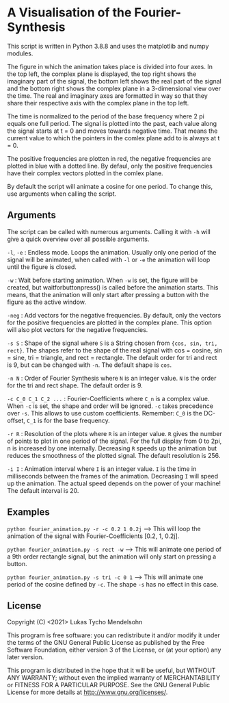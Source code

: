 # A Visualisation of the Fourier-Synthesis

This script is written in Python 3.8.8 and uses the matplotlib and numpy modules.

The figure in which the animation takes place is divided into four axes. 
In the top left, the complex plane is displayed, the top right shows the
imaginary part of the signal, the bottom left shows the real part of the 
signal and the bottom right shows the complex plane in a 3-dimensional 
view over the time. The real and imaginary axes are formatted in way so 
that they share their respective axis with the complex plane in the top left.

The time is normalized to the period of the base frequency where 2 pi equals 
one full period. The signal is plotted into the past, each value along the 
signal starts at t = 0 and moves towards negative time. That means the current 
value to which the pointers in the comlex plane add to is always at t = 0.

The positive frequencies are plotten in red, the negative frequencies are 
plotted in blue with a dotted line. By defaul, only the positive frequencies have their
complex vectors plotted in the comlex plane.

By default the script will animate a cosine for one period. To change this, 
use arguments when calling the script.


## Arguments

The script can be called with numerous arguments. Calling it with `-h` will 
give a quick overview over all possible arguments.

`-l`, `-e` : Endless mode. Loops the animation. Usually only one period of the signal will be animated, 
when called with `-l` or `-e` the animation will loop until the figure is closed.

`-w` : Wait before starting animation. When `-w` is set, the figure will be 
created, but waitforbuttonpress() is called before the animation starts. 
This means, that the animation will only start after pressing a button with 
the figure as the active window.

`-neg` : Add vectors for the negative frequencies. By default, only the vectors
for the positive frequencies are plotted in the complex plane. This option will
also plot vectors for the negative frequencies.

`-s S` : Shape of the signal where `S` is a String chosen from `{cos, sin, tri, rect}`. 
The shapes refer to the shape of the real signal with cos = cosine, sin = sine, 
tri = triangle, and rect = rectangle. The default order for tri and rect is 9, 
but can be changed with `-n`. The default shape is `cos`.

`-n N` : Order of Fourier Synthesis where `N` is an integer value. `N` is the 
order for the tri and rect shape. The default order is 9.

`-c C_0 C_1 C_2 ...` : Fourier-Coefficients where `C_n` is a complex value. 
When `-c` is set, the shape and order will be ignored. `-c` takes precedence 
over `-s`. This allows to use custom coefficients. Remember: `C_0` is the 
DC-offset, `C_1` is for the base frequency.

`-r R` : Resolution of the plots where `R` is an integer value. `R` gives the 
number of points to plot in one period of the signal. For the full display 
from 0 to 2pi, n is increased by one internally. Decreasing `R` speeds up the 
animation but reduces the smoothness of the plotted signal. 
The default resolution is 256.

`-i I` : Animation interval where `I` is an integer value. `I` is the time in 
milliseconds between the frames of the animation. Decreasing `I` will speed up 
the animation. The actual speed depends on the power of your machine! 
The default interval is 20.


## Examples

`python fourier_animation.py -r -c 0.2 1 0.2j` --> This will loop the animation 
of the signal with Fourier-Coefficients [0.2, 1, 0.2j].

`python fourier_animation.py -s rect -w` --> This will animate one period of a 
9th order rectangle signal, but the animation will only start on pressing a button.

`python fourier_animation.py -s tri -c 0 1` --> This will animate one period of 
the cosine defined by `-c`. The shape `-s` has no effect in this case.


## License

Copyright (C) <2021> Lukas Tycho Mendelsohn

This program is free software: you can redistribute it and/or modify
it under the terms of the GNU General Public License as published by
the Free Software Foundation, either version 3 of the License, or
(at your option) any later version.

This program is distributed in the hope that it will be useful,
but WITHOUT ANY WARRANTY; without even the implied warranty of
MERCHANTABILITY or FITNESS FOR A PARTICULAR PURPOSE. See the
GNU General Public License for more details at
<http://www.gnu.org/licenses/>.

